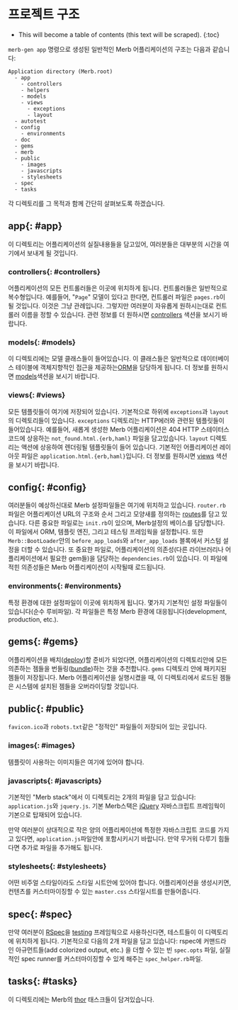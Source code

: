 # 프로젝트 구조
* This will become a table of contents (this text will be scraped).
{:toc}


``merb-gen app`` 명령으로 생성된 일반적인 Merb 어플리케이션의 구조는 다음과 같습니다:

    Application directory (Merb.root)
      - app
        - controllers
        - helpers
        - models
        - views
          - exceptions
          - layout
      - autotest
      - config
        - environments
      - doc
      - gems
      - merb
      - public
        - images
        - javascripts
        - stylesheets
      - spec
      - tasks

각 디렉토리를 그 목적과 함께 간단히 살펴보도록 하겠습니다.

## app{: #app}
이 디렉토리는 어플리케이션의 실질내용들을 담고있어, 여러분들은 대부분의 시간을 여기에서 보내게 될 것입니다. 

### controllers{: #controllers}
어플리케이션의 모든 컨트롤러들은 이곳에 위치하게 됩니다. 
컨트롤러들은 일반적으로 복수형입니다.
예를들어, "``Page``" 모델이 있다고 한다면,
컨트롤러 파일은 ``pages.rb``이 될 것입니다.
이것은 그냥 관례입니다. 
그렇지만 여러분이 자유롭게 원하시는대로 컨트롤러 이름을 정할 수 있습니다.
관련 정보를 더 원하시면 [controllers][] 색션을 보시기 바랍니다.

### models{: #models}
이 디렉토리에는 모델 클래스들이 들어있습니다.
이 클래스들은 일반적으로 데이터베이스 테이블에 객체지향적인 접근을 제공하는[ORM][]을 담당하게 됩니다. 
더 정보를 원하시면 [models][]색션을 보시기 바랍니다. 

### views{: #views}
모든 템플릿들이 여기에 저장되어 있습니다.
기본적으로 하위에 ``exceptions``과 ``layout``의 디렉토리들이 있습니다.
``exceptions`` 디렉토리는 HTTP에러와 관련된 템플릿들이 들어있습니다.
예를들어, 새롭게 생성한 Merb 어플리케이션은 
404 HTTP 스테이터스 코드에 상응하는 ``not_found.html.{erb,haml}`` 파일을 담고있습니다.
``layout`` 디렉토리는 액션에 상응하여 렌더링될 템플릿들이 들어 있습니다. 
기본적인 어플리케이션 레이아웃 파일은 ``application.html.{erb,haml}``입니다.
더 정보를 원하시면 [views][] 색션을 보시기 바랍니다. 

## config{: #config}
여러분들이 예상하신대로 Merb 설정파일들은 여기에 위치하고 있습니다.
``router.rb``파일은 어플리케이션 URL의 구조와 순서 그리고 모양새를 정의하는 [routes][]를 담고 있습니다.
다른 중요한 파일로는 ``init.rb``이 있으며, Merb설정의 베이스를 담당합니다.
이 파일에서 ORM, 템플릿 엔진, 그리고 테스팅 프레임웍을 설정합니다.
또한 ``Merb::BootLoader``안의 ``before_app_loads``와 ``after_app_loads`` 
블록에서 커스텀 설정을 더할 수 있습니다.
또 중요한 파일로, 어플리케이션의 의존성(다른 라이브러리나 어플리케이션에서 필요한 gem들)을 
담당하는  ``dependencies.rb``이 있습니다.
이 파일에 적힌 의존성들은 Merb 어플리케이션이 시작될때 로드됩니다.

### environments{: #environments}
특정 환경에 대한 설정파일이 이곳에 위치하게 됩니다.
몇가지 기본적인 설정 파일들이 있습니다(순수 루비파일). 
각 파일들은 특정 Merb 환경에 대응됩니다(development, production, etc.).

## gems{: #gems}
어플리케이션을 배치([deploy][])할 준비가 되었다면, 
어플리케이션의 디렉토리안에 모든 의존하는 젬들을 번들링([bundle][])하는 것을 추천합니다.
``gems`` 디렉토리 안에 패키지된 젬들이 저장됩니다.
Merb 어플리케이션을 실행시켰을 때, 이 디렉토리에서 로드된 젬들은  시스템에 설치된 젬들을 오버라이딩할 것입니다.

## public{: #public}
``favicon.ico``과 ``robots.txt``같은 "정적인" 파일들이 저장되어 있는 곳입니다.

### images{: #images}
템플릿이 사용하는 이미지들은 여기에 있어야 합니다.

### javascripts{: #javascripts}
기본적인 "Merb stack"에서 이 디렉토리는 2개의 파일을 담고 있습니다:
``application.js``와 ``jquery.js``.
기본 Merb스택은 [jQuery][]  자바스크립트 프레임웍이 기본으로 탑재되어 있습니다.

만약 여러분이 상대적으로 작은 양의 어플리케이션에 특정한 자바스크립트 코드를 가지고 있다면, ``application.js``파일안에 포함시키시기 바랍니다.
만약 무거워 다루기 힘들다면 추가로 파일을 추가해도 됩니다.

### stylesheets{: #stylesheets}
어떤 비주얼 스타일이라도 스타일 시트안에 있어야 합니다.
어플리케이션을 생성시키면, 컨텐츠를 커스터마이징할 수 있는 ``master.css`` 스타일시트를 만들어줍니다.

## spec{: #spec}
만약 여러분이 [RSpec][]을 [testing][] 프레임웍으로 사용하신다면, 테스트들이 이 디렉토리에 위치하게 됩니다.
기본적으로 다음의 2개 파일을 담고 있습니다:
rspec에 커맨드라인  아규먼트들(add colorized output, etc.) 을 더할 수 있는 빈 ``spec.opts`` 파일, 
실질적인 spec runner를 커스터마이징할 수 있게 해주는 ``spec_helper.rb``파일.

## tasks{: #tasks}
이 디렉토리에는  Merb의 [thor][] 태스크들이 담겨있습니다.


<!-- Links -->
[bundle]:           /deployment/bundle
[controllers]:      /getting-started/controllers
[deploy]:           /deployment
[jQuery]:           http://jquery.com/
[models]:           /getting-started/models
[ORM]:              http://en.wikipedia.org/wiki/Object-relational_mapping
[routes]:           /getting-started/router
[RSpec]:            http://rspec.info/
[testing]:          /testing-your-application
[thor]:             http://wiki.merbivore.com/faqs/thor
[views]:            /getting-started/views
